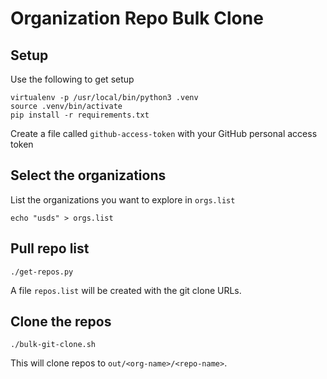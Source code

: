 # Organization Repo Bulk Clone

## Setup
Use the following to get setup

    virtualenv -p /usr/local/bin/python3 .venv
    source .venv/bin/activate
    pip install -r requirements.txt

Create a file called `github-access-token` with your GitHub personal access token

## Select the organizations

List the organizations you want to explore in `orgs.list`

    echo "usds" > orgs.list

## Pull repo list

    ./get-repos.py

A file `repos.list` will be created with the git clone URLs.

## Clone the repos

    ./bulk-git-clone.sh

This will clone repos to `out/<org-name>/<repo-name>`.


